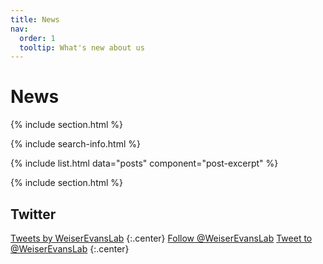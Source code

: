 ```yaml
---
title: News
nav:
  order: 1
  tooltip: What's new about us
---
```


# <i class="fas fa-feather-alt"></i>News

{% include section.html %}

{% include search-info.html %}

{% include list.html data="posts" component="post-excerpt" %}

{% include section.html %}

## Twitter

<!-- Twitter embeds from https://publish.twitter.com/ -->

<a class="twitter-timeline" data-width="400" data-height="400" href="https://twitter.com/WeiserEvansLab?ref_src=twsrc%5Etfw">Tweets by WeiserEvansLab</a> <script async src="https://platform.twitter.com/widgets.js" charset="utf-8"></script>
{:.center}
<a href="https://twitter.com/WeiserEvansLab?ref_src=twsrc%5Etfw" class="twitter-follow-button" data-show-count="false">Follow @WeiserEvansLab</a><script async src="https://platform.twitter.com/widgets.js" charset="utf-8"></script>
<a href="https://twitter.com/intent/tweet?screen_name=WeiserEvansLab&ref_src=twsrc%5Etfw" class="twitter-mention-button" data-show-count="false">Tweet to @WeiserEvansLab</a><script async src="https://platform.twitter.com/widgets.js" charset="utf-8"></script>
{:.center}
